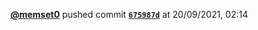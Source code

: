  <a href=https://github.com/memset0><strong>@memset0</strong></a>  pushed commit <a href=https://github.com/memset0/memset0/commit/675987de74420b5a7e9a69b6825e00ab4602b40a><strong><code>675987d</code></strong></a>  at 20/09/2021, 02:14 
